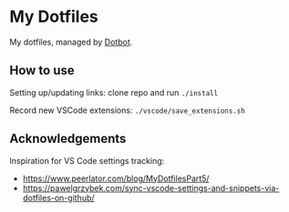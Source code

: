 # My Dotfiles
My dotfiles, managed by [Dotbot](https://github.com/anishathalye/dotbot).

## How to use
Setting up/updating links: clone repo and run `./install`

Record new VSCode extensions: `./vscode/save_extensions.sh`

## Acknowledgements
Inspiration for VS Code settings tracking:
- https://www.peerlator.com/blog/MyDotfilesPart5/
- https://pawelgrzybek.com/sync-vscode-settings-and-snippets-via-dotfiles-on-github/

